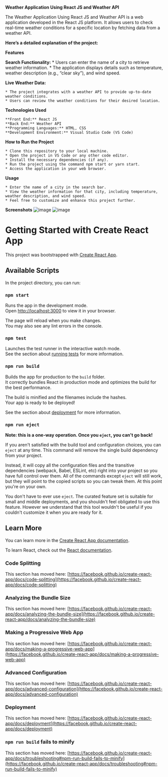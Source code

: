 **Weather Application Using React JS and Weather API**

   The Weather Application Using React JS and Weather API is a web application developed in the React JS platform. It allows users to check real-time weather conditions for a specific      location by fetching data from a weather API. 

**Here’s a detailed explanation of the project:**

**Features**

**Search Functionality:**
    * Users can enter the name of a city to retrieve weather information.
    * The application displays details such as temperature, weather description (e.g., “clear sky”), and wind speed.
    
**Live Weather Data:**

    * The project integrates with a weather API to provide up-to-date weather conditions.
    * Users can review the weather conditions for their desired location.

**Technologies Used**

    **Front End:** React JS
    **Back End:** Weather API
    **Programming Languages:** HTML, CSS
    **Development Environment:** Visual Studio Code (VS Code)
    
**How to Run the Project**

    * Clone this repository to your local machine.
    * Open the project in VS Code or any other code editor.
    * Install the necessary dependencies (if any).
    * Run the project using the command npm start or yarn start.
    * Access the application in your web browser.
    
**Usage**

    * Enter the name of a city in the search bar.
    * View the weather information for that city, including temperature, weather description, and wind speed.
    * Feel free to customize and enhance this project further.
    
**Screenshots**
    ![image](https://github.com/priyanshu1947/WeatherHub/assets/70458921/088355e5-7896-442b-b413-194ba513ea46)
    ![image](https://github.com/priyanshu1947/WeatherHub/assets/70458921/0360fdc4-edb5-4f26-b865-2242f2e584af)



# Getting Started with Create React App

This project was bootstrapped with [Create React App](https://github.com/facebook/create-react-app).

## Available Scripts

In the project directory, you can run:

### `npm start`

Runs the app in the development mode.\
Open [http://localhost:3000](http://localhost:3000) to view it in your browser.

The page will reload when you make changes.\
You may also see any lint errors in the console.

### `npm test`

Launches the test runner in the interactive watch mode.\
See the section about [running tests](https://facebook.github.io/create-react-app/docs/running-tests) for more information.

### `npm run build`

Builds the app for production to the `build` folder.\
It correctly bundles React in production mode and optimizes the build for the best performance.

The build is minified and the filenames include the hashes.\
Your app is ready to be deployed!

See the section about [deployment](https://facebook.github.io/create-react-app/docs/deployment) for more information.

### `npm run eject`

**Note: this is a one-way operation. Once you `eject`, you can't go back!**

If you aren't satisfied with the build tool and configuration choices, you can `eject` at any time. This command will remove the single build dependency from your project.

Instead, it will copy all the configuration files and the transitive dependencies (webpack, Babel, ESLint, etc) right into your project so you have full control over them. All of the commands except `eject` will still work, but they will point to the copied scripts so you can tweak them. At this point you're on your own.

You don't have to ever use `eject`. The curated feature set is suitable for small and middle deployments, and you shouldn't feel obligated to use this feature. However we understand that this tool wouldn't be useful if you couldn't customize it when you are ready for it.

## Learn More

You can learn more in the [Create React App documentation](https://facebook.github.io/create-react-app/docs/getting-started).

To learn React, check out the [React documentation](https://reactjs.org/).

### Code Splitting

This section has moved here: [https://facebook.github.io/create-react-app/docs/code-splitting](https://facebook.github.io/create-react-app/docs/code-splitting)

### Analyzing the Bundle Size

This section has moved here: [https://facebook.github.io/create-react-app/docs/analyzing-the-bundle-size](https://facebook.github.io/create-react-app/docs/analyzing-the-bundle-size)

### Making a Progressive Web App

This section has moved here: [https://facebook.github.io/create-react-app/docs/making-a-progressive-web-app](https://facebook.github.io/create-react-app/docs/making-a-progressive-web-app)

### Advanced Configuration

This section has moved here: [https://facebook.github.io/create-react-app/docs/advanced-configuration](https://facebook.github.io/create-react-app/docs/advanced-configuration)

### Deployment

This section has moved here: [https://facebook.github.io/create-react-app/docs/deployment](https://facebook.github.io/create-react-app/docs/deployment)

### `npm run build` fails to minify

This section has moved here: [https://facebook.github.io/create-react-app/docs/troubleshooting#npm-run-build-fails-to-minify](https://facebook.github.io/create-react-app/docs/troubleshooting#npm-run-build-fails-to-minify)
